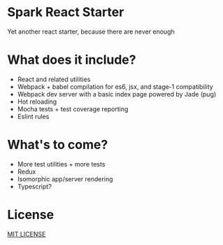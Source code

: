 # Spark React Starter

Yet another react starter, because there are never enough

# What does it include?

* React and related utilities
* Webpack + babel compilation for es6, jsx, and stage-1 compatibility
* Webpack dev server with a basic index page powered by Jade (pug)
* Hot reloading
* Mocha tests + test coverage reporting
* Eslint rules

# What's to come?

* More test utilities + more tests
* Redux
* Isomorphic app/server rendering
* Typescript?

# License

[MIT LICENSE](./LICENSE)
